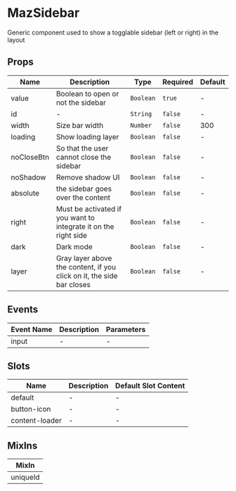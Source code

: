 # MazSidebar

Generic component used to show a togglable sidebar (left or right) in the layout

## Props

<!-- @vuese:MazSidebar:props:start -->

| Name       | Description                                                           | Type      | Required | Default |
| ---------- | --------------------------------------------------------------------- | --------- | -------- | ------- |
| value      | Boolean to open or not the sidebar                                    | `Boolean` | `true`   | -       |
| id         | -                                                                     | `String`  | `false`  | -       |
| width      | Size bar width                                                        | `Number`  | `false`  | 300     |
| loading    | Show loading layer                                                    | `Boolean` | `false`  | -       |
| noCloseBtn | So that the user cannot close the sidebar                             | `Boolean` | `false`  | -       |
| noShadow   | Remove shadow UI                                                      | `Boolean` | `false`  | -       |
| absolute   | the sidebar goes over the content                                     | `Boolean` | `false`  | -       |
| right      | Must be activated if you want to integrate it on the right side       | `Boolean` | `false`  | -       |
| dark       | Dark mode                                                             | `Boolean` | `false`  | -       |
| layer      | Gray layer above the content, if you click on it, the side bar closes | `Boolean` | `false`  | -       |

<!-- @vuese:MazSidebar:props:end -->

## Events

<!-- @vuese:MazSidebar:events:start -->

| Event Name | Description | Parameters |
| ---------- | ----------- | ---------- |
| input      | -           | -          |

<!-- @vuese:MazSidebar:events:end -->

## Slots

<!-- @vuese:MazSidebar:slots:start -->

| Name           | Description | Default Slot Content |
| -------------- | ----------- | -------------------- |
| default        | -           | -                    |
| button-icon    | -           | -                    |
| content-loader | -           | -                    |

<!-- @vuese:MazSidebar:slots:end -->

## MixIns

<!-- @vuese:MazSidebar:mixIns:start -->

| MixIn    |
| -------- |
| uniqueId |

<!-- @vuese:MazSidebar:mixIns:end -->

